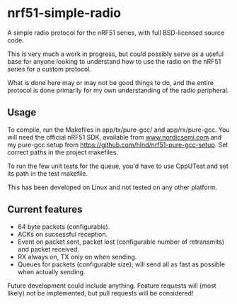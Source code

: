 nrf51-simple-radio
==================

A simple radio protocol for the nRF51 series, with full BSD-licensed source code. 

This is very much a work in progress, but could possibly serve as a useful base for anyone looking to understand how to use the radio on the nRF51 series for a custom protocol.

What is done here may or may not be good things to do, and the entire protocol is done primarily for my own understanding of the radio peripheral. 

Usage
-----
To compile, run the Makefiles in app/tx/pure-gcc/ and app/rx/pure-gcc. You will need the official nRF51 SDK, available from www.nordicsemi.com and my pure-gcc setup from https://github.com/hlnd/nrf51-pure-gcc-setup. Set correct paths in the project makefiles. 

To run the few unit tests for the queue, you'd have to use CppUTest and set its path in the test makefile. 

This has been developed on Linux and not tested on any other platform. 

Current features
----------------
- 64 byte packets (configurable).
- ACKs on successful reception.
- Event on packet sent, packet lost (configurable number of retransmits) and packet received. 
- RX always on, TX only on when sending.
- Queues for packets (configurable size); will send all as fast as possible when actually sending.

Future development could include anything. Feature requests will (most likely) not be implemented, but pull requests will be considered!
